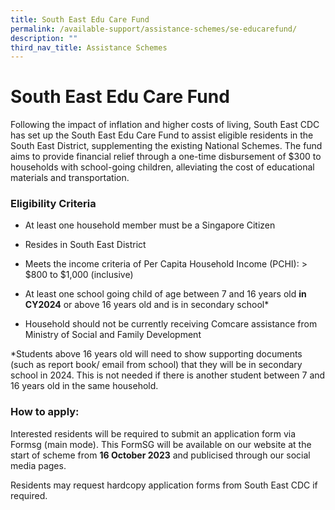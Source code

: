 ```yaml
---
title: South East Edu Care Fund
permalink: /available-support/assistance-schemes/se-educarefund/
description: ""
third_nav_title: Assistance Schemes
---
```

# South East Edu Care Fund

Following the impact of inflation and higher costs of living, South East CDC has set up the South East Edu Care Fund to assist eligible residents in the South East District, supplementing the existing National Schemes. 
The fund aims to provide financial relief through a one-time disbursement of $300 to households with school-going children, alleviating the cost of educational materials and transportation.


### **Eligibility Criteria**

* At least one household member must be a Singapore Citizen

* Resides in South East District

* Meets the income criteria of Per Capita Household Income (PCHI): > $800 to $1,000 (inclusive)

* At least one school going child of age between 7 and 16 years old **in CY2024** or above 16 years old and is in secondary school*

* Household should not be currently receiving Comcare assistance from Ministry of Social and Family Development

*Students above 16 years old will need to show supporting documents (such as report book/ email from school) that they will be in secondary school in 2024.
This is not needed if there is another student between 7 and 16 years old in the same household.

### How to apply:
Interested residents will be required to submit an application form via Formsg (main mode). This FormSG will be available on our website at the start of scheme from **16 October 2023** and publicised through our social media pages. 

Residents may request hardcopy application forms from South East CDC if required.
